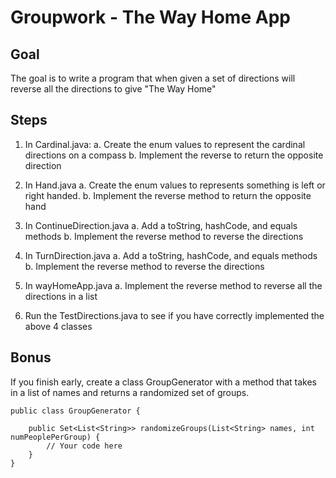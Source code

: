 # Groupwork - The Way Home App

## Goal

The goal is to write a program that when given a set of directions will reverse all the directions to give "The Way Home"

## Steps

1. In Cardinal.java:
   a. Create the enum values to represent the cardinal directions on a compass
   b. Implement the reverse to return the opposite direction

2. In Hand.java
   a. Create the enum values to represents something is left or right handed.
   b. Implement the reverse method to return the opposite hand

3. In ContinueDirection.java
   a. Add a toString, hashCode, and equals methods
   b. Implement the reverse method to reverse the directions

4. In TurnDirection.java
   a. Add a toString, hashCode, and equals methods
   b. Implement the reverse method to reverse the directions

5. In wayHomeApp.java
   a. Implement the reverse method to reverse all the directions in a list
   
6. Run the TestDirections.java to see if you have correctly implemented the above 4 classes

## Bonus

If you finish early, create a class GroupGenerator with a method that takes in a list of names and returns a randomized set of groups.

```
public class GroupGenerator {

    public Set<List<String>> randomizeGroups(List<String> names, int numPeoplePerGroup) {
        // Your code here
    }
}
```
